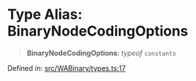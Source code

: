 # Type Alias: BinaryNodeCodingOptions

> **BinaryNodeCodingOptions**: *typeof* `constants`

Defined in: [src/WABinary/types.ts:17](https://github.com/Fokusdotid/Baileys/blob/039f28db78950e3bac7c407f144ea390dcdf207d/src/WABinary/types.ts#L17)
